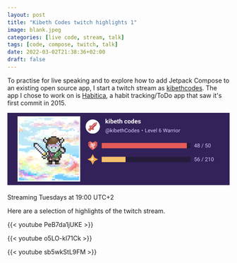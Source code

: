```yaml
---
layout: post
title: "Kibeth Codes twitch highlights 1"
image: blank.jpeg
categories: [live code, stream, talk]
tags: [code, compose, twitch, talk]
date: 2022-03-02T21:38:36+02:00
draft: false
---
```


To practise for live speaking and to explore how to add Jetpack Compose to an existing open source app, I start a twitch stream as [kibethcodes](https://twitch.com/kibethcodes). The app I chose to work on is [Habitica](https://github.com/HabitRPG/habitica), a habit tracking/ToDo app that saw it's first commit in 2015.  

![KibethCodes level 6](kibethLevel6.png)

Streaming Tuesdays at 19:00 UTC+2

Here are a selection of highlights of the twitch stream.


{{< youtube PeB7da1jUKE >}}


{{< youtube o5LO-kl71Ck >}}


{{< youtube sb5wkStL9FM >}}
